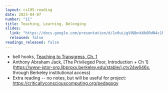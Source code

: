 ```yaml
---
layout: cs195-reading
date: 2023-04-07
number: "11"
title: Teaching, Learning, Belonging
slides:
  link: "https://docs.google.com/presentation/d/1v0uLigV0Qbnk6bORdN4c1Noa74xNer_mt9mUmbW4_Vw/edit#slide=id.p"
  released: false
readings_released: false
---
```


- bell hooks, [Teaching to Transgress, Ch. 1](https://sites.utexas.edu/lsjcs/files/2018/02/Teaching-to-Transcend.pdf)
- Anthony Abraham Jack, [The Privileged Poor, Introduction + Ch 1](https://www-jstor-org.libproxy.berkeley.edu/stable/j.ctv24w646x, through Berkeley institutional access)
- Extra reading -- no notes, but will be useful for project: <https://criticallyconsciouscomputing.org/pedagogy>
